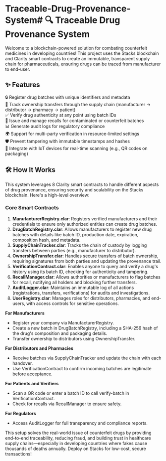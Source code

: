 # Traceable-Drug-Provenance-System# 🔍 Traceable Drug Provenance System

Welcome to a blockchain-powered solution for combating counterfeit medicines in developing countries! This project uses the Stacks blockchain and Clarity smart contracts to create an immutable, transparent supply chain for pharmaceuticals, ensuring drugs can be traced from manufacturer to end-user.

## ✨ Features

🔒 Register drug batches with unique identifiers and metadata  
📍 Track ownership transfers through the supply chain (manufacturer → distributor → pharmacy → patient)  
✅ Verify drug authenticity at any point using batch IDs  
🚨 Issue and manage recalls for contaminated or counterfeit batches  
📊 Generate audit logs for regulatory compliance  
🌍 Support for multi-party verification in resource-limited settings  
🛡️ Prevent tampering with immutable timestamps and hashes  
🔄 Integrate with IoT devices for real-time scanning (e.g., QR codes on packaging)

## 🛠 How It Works

This system leverages 8 Clarity smart contracts to handle different aspects of drug provenance, ensuring security and scalability on the Stacks blockchain. Here's a high-level overview:

### Core Smart Contracts
1. **ManufacturerRegistry.clar**: Registers verified manufacturers and their credentials to ensure only authorized entities can create drug batches.  
2. **DrugBatchRegistry.clar**: Allows manufacturers to register new drug batches with details like batch ID, production date, expiration, composition hash, and metadata.  
3. **SupplyChainTracker.clar**: Tracks the chain of custody by logging transfers between parties (e.g., manufacturer to distributor).  
4. **OwnershipTransfer.clar**: Handles secure transfers of batch ownership, requiring signatures from both parties and updating the provenance trail.  
5. **VerificationContract.clar**: Enables anyone to query and verify a drug's history using its batch ID, checking for authenticity and tampering.  
6. **RecallManager.clar**: Allows authorities or manufacturers to flag batches for recall, notifying all holders and blocking further transfers.  
7. **AuditLogger.clar**: Maintains an immutable log of all actions (registrations, transfers, verifications) for audits and investigations.  
8. **UserRegistry.clar**: Manages roles for distributors, pharmacies, and end-users, with access controls for sensitive operations.

**For Manufacturers**  
- Register your company via ManufacturerRegistry.  
- Create a new batch in DrugBatchRegistry, including a SHA-256 hash of the drug's composition and packaging details.  
- Transfer ownership to distributors using OwnershipTransfer.

**For Distributors and Pharmacies**  
- Receive batches via SupplyChainTracker and update the chain with each handover.  
- Use VerificationContract to confirm incoming batches are legitimate before acceptance.

**For Patients and Verifiers**  
- Scan a QR code or enter a batch ID to call verify-batch in VerificationContract.  
- Check for recalls via RecallManager to ensure safety.

**For Regulators**  
- Access AuditLogger for full transparency and compliance reports.

This setup solves the real-world issue of counterfeit drugs by providing end-to-end traceability, reducing fraud, and building trust in healthcare supply chains—especially in developing countries where fakes cause thousands of deaths annually. Deploy on Stacks for low-cost, secure transactions!